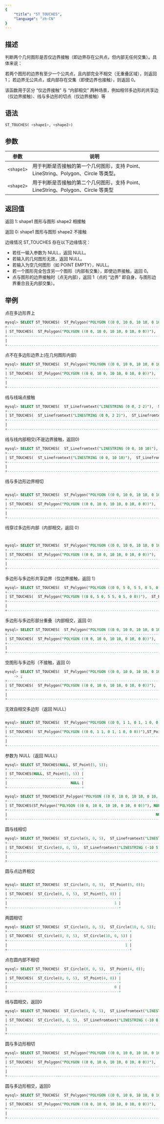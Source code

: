 ```yaml
---
{
    "title": "ST_TOUCHES",
    "language": "zh-CN"
}
---
```


<!-- 
Licensed to the Apache Software Foundation (ASF) under one
or more contributor license agreements.  See the NOTICE file
distributed with this work for additional information
regarding copyright ownership.  The ASF licenses this file
to you under the Apache License, Version 2.0 (the
"License"); you may not use this file except in compliance
with the License.  You may obtain a copy of the License at

  http://www.apache.org/licenses/LICENSE-2.0

Unless required by applicable law or agreed to in writing,
software distributed under the License is distributed on an
"AS IS" BASIS, WITHOUT WARRANTIES OR CONDITIONS OF ANY
KIND, either express or implied.  See the License for the
specific language governing permissions and limitations
under the License.
-->

## 描述

判断两个几何图形是否仅边界接触（即边界存在公共点，但内部无任何交集）。具体来说：

若两个图形的边界有至少一个公共点，且内部完全不相交（无重叠区域），则返回 1；
若边界无公共点，或内部存在交集（即使边界也接触），则返回 0。

该函数用于区分 “仅边界接触” 与 “内部相交” 两种场景，例如相邻多边形的共享边（仅边界接触）、线与多边形的切点（仅边界接触）等

## 语法

```sql
ST_TOUCHES( <shape1>, <shape2>)
```

## 参数

| 参数       | 说明                     |
|----------|------------------------|
| `<shape1>` | 用于判断是否接触的第一个几何图形，支持 Point、LineString、Polygon、Circle 等类型。 |
| `<shape2>` | 用于判断是否接触的第二个几何图形，支持 Point、LineString、Polygon、Circle 等类型 |

## 返回值

返回 1: shape1 图形与图形 shape2 相接触

返回 0: shape1 图形与图形 shape2 不接触

边缘情况
ST_TOUCHES 存在以下边缘情况：

- 若任一输入参数为 NULL，返回 NULL。
- 若输入的几何图形无效，返回 NULL。
- 若输入为空几何图形（如 POINT EMPTY），NULL。
- 若一个图形完全包含另一个图形（内部有交集），即使边界接触，返回 0。
- 点与图形的边界接触时（点无内部），返回 1（点的 “边界” 即自身，与图形边界重合且无内部交集）。

## 举例

点在多边形界上

```sql
mysql> SELECT ST_TOUCHES(  ST_Polygon("POLYGON ((0 0, 10 0, 10 10, 0 10, 0 0))"),  ST_Point(0, 5));
+--------------------------------------------------------------------------------------+
| ST_TOUCHES(  ST_Polygon("POLYGON ((0 0, 10 0, 10 10, 0 10, 0 0))"),  ST_Point(0, 5)) |
+--------------------------------------------------------------------------------------+
|                                                                                    1 |
+--------------------------------------------------------------------------------------+
```

点不在多边形边界上(在几何图形内部)

```sql
mysql> SELECT ST_TOUCHES(  ST_Polygon("POLYGON ((0 0, 10 0, 10 10, 0 10, 0 0))"),  ST_Point(5, 5));
+--------------------------------------------------------------------------------------+
| ST_TOUCHES(  ST_Polygon("POLYGON ((0 0, 10 0, 10 10, 0 10, 0 0))"),  ST_Point(5, 5)) |
+--------------------------------------------------------------------------------------+
|                                                                                    0 |
+--------------------------------------------------------------------------------------+
```


线与线端点接触

```sql
mysql> SELECT ST_TOUCHES(  ST_Linefromtext("LINESTRING (0 0, 2 2)"),  ST_Linefromtext("LINESTRING (2 2, 4 0)"));
+---------------------------------------------------------------------------------------------------+
| ST_TOUCHES(  ST_Linefromtext("LINESTRING (0 0, 2 2)"),  ST_Linefromtext("LINESTRING (2 2, 4 0)")) |
+---------------------------------------------------------------------------------------------------+
|                                                                                                 1 |
+---------------------------------------------------------------------------------------------------+
```

线与线内部相交(不是边界接触，返回0)

```sql
mysql> SELECT ST_TOUCHES(  ST_Linefromtext("LINESTRING (0 0, 10 10)"),  ST_Linefromtext("LINESTRING (0 10, 10 0)"));
+-------------------------------------------------------------------------------------------------------+
| ST_TOUCHES(  ST_Linefromtext("LINESTRING (0 0, 10 10)"),  ST_Linefromtext("LINESTRING (0 10, 10 0)")) |
+-------------------------------------------------------------------------------------------------------+
|                                                                                                     0 |
+-------------------------------------------------------------------------------------------------------+
```


线与多边形边界相切

```sql

mysql> SELECT ST_TOUCHES(  ST_Polygon("POLYGON ((0 0, 10 0, 10 10, 0 10, 0 0))"),  ST_Linefromtext("LINESTRING (10 5, 15 5)"));
+------------------------------------------------------------------------------------------------------------------+
| ST_TOUCHES(  ST_Polygon("POLYGON ((0 0, 10 0, 10 10, 0 10, 0 0))"),  ST_Linefromtext("LINESTRING (10 5, 15 5)")) |
+------------------------------------------------------------------------------------------------------------------+
|                                                                                                                1 |
+------------------------------------------------------------------------------------------------------------------+
```

线穿过多边形内部（内部相交，返回 0）

```sql


mysql> SELECT ST_TOUCHES(  ST_Polygon("POLYGON ((0 0, 10 0, 10 10, 0 10, 0 0))"),  ST_Linefromtext("LINESTRING (5 5, 15 5)"));
+-----------------------------------------------------------------------------------------------------------------+
| ST_TOUCHES(  ST_Polygon("POLYGON ((0 0, 10 0, 10 10, 0 10, 0 0))"),  ST_Linefromtext("LINESTRING (5 5, 15 5)")) |
+-----------------------------------------------------------------------------------------------------------------+
|                                                                                                               0 |
+-----------------------------------------------------------------------------------------------------------------+
```

多边形与多边形共享边界（仅边界接触，返回 1）

```sql
mysql> SELECT ST_TOUCHES(  ST_Polygon("POLYGON ((0 0, 5 0, 5 5, 0 5, 0 0))"),  ST_Polygon("POLYGON ((5 0, 10 0, 10 5, 5 5, 5 0))"));
+-----------------------------------------------------------------------------------------------------------------------+
| ST_TOUCHES(  ST_Polygon("POLYGON ((0 0, 5 0, 5 5, 0 5, 0 0))"),  ST_Polygon("POLYGON ((5 0, 10 0, 10 5, 5 5, 5 0))")) |
+-----------------------------------------------------------------------------------------------------------------------+
|                                                                                                                     1 |
+-----------------------------------------------------------------------------------------------------------------------+
```

多边形与多边形部分重叠（内部相交，返回 0）

```sql
mysql> SELECT ST_TOUCHES(  ST_Polygon("POLYGON ((0 0, 10 0, 10 10, 0 10, 0 0))"),  ST_Polygon("POLYGON ((5 5, 15 5, 15 15, 5 15, 5 5))"));
+-----------------------------------------------------------------------------------------------------------------------------+
| ST_TOUCHES(  ST_Polygon("POLYGON ((0 0, 10 0, 10 10, 0 10, 0 0))"),  ST_Polygon("POLYGON ((5 5, 15 5, 15 15, 5 15, 5 5))")) |
+-----------------------------------------------------------------------------------------------------------------------------+
|                                                                                                                           0 |
+-----------------------------------------------------------------------------------------------------------------------------+
```

空图形与多边形（不接触，返回 0）

```sql
mysql> SELECT ST_TOUCHES(  ST_Polygon("POLYGON ((0 0, 10 0, 10 10, 0 10, 0 0))"),  ST_GeometryFromText("POINT EMPTY"))
    -> ;
+----------------------------------------------------------------------------------------------------------+
| ST_TOUCHES(  ST_Polygon("POLYGON ((0 0, 10 0, 10 10, 0 10, 0 0))"),  ST_GeometryFromText("POINT EMPTY")) |
+----------------------------------------------------------------------------------------------------------+
|                                                                                                     NULL |
+----------------------------------------------------------------------------------------------------------+
```

无效自相交多边形（返回 NULL）

```sql

mysql> SELECT ST_TOUCHES(  ST_Polygon("POLYGON ((0 0, 1 1, 0 1, 1 0, 0 0))"),ST_Point(0.5, 0.5));
+------------------------------------------------------------------------------------+
| ST_TOUCHES(  ST_Polygon("POLYGON ((0 0, 1 1, 0 1, 1 0, 0 0))"),ST_Point(0.5, 0.5)) |
+------------------------------------------------------------------------------------+
|                                                                               NULL |
+------------------------------------------------------------------------------------+
```

参数为 NULL（返回 NULL）

```sql
mysql> SELECT ST_TOUCHES(NULL, ST_Point(5, 5));
+----------------------------------+
| ST_TOUCHES(NULL, ST_Point(5, 5)) |
+----------------------------------+
|                             NULL |
+----------------------------------+
```

```sql
mysql> SELECT ST_TOUCHES(ST_Polygon("POLYGON ((0 0, 10 0, 10 10, 0 10, 0 0))"), NULL);
+-------------------------------------------------------------------------+
| ST_TOUCHES(ST_Polygon("POLYGON ((0 0, 10 0, 10 10, 0 10, 0 0))"), NULL) |
+-------------------------------------------------------------------------+
|                                                                    NULL |
+-------------------------------------------------------------------------+
```


圆与线相切

```sql
mysql> SELECT ST_TOUCHES(  ST_Circle(0, 0, 5),  ST_Linefromtext("LINESTRING (-10 5, 10 5)"));
+--------------------------------------------------------------------------------+
| ST_TOUCHES(  ST_Circle(0, 0, 5),  ST_Linefromtext("LINESTRING (-10 5, 10 5)")) |
+--------------------------------------------------------------------------------+
|                                                                              1 |
+--------------------------------------------------------------------------------+
```

圆与点边界相交

```sql

mysql> SELECT ST_TOUCHES(  ST_Circle(0, 0, 5),  ST_Point(5, 0));
+---------------------------------------------------+
| ST_TOUCHES(  ST_Circle(0, 0, 5),  ST_Point(5, 0)) |
+---------------------------------------------------+
|                                                 1 |
+---------------------------------------------------+
```

两圆相切

```sql
mysql> SELECT ST_TOUCHES(  ST_Circle(0, 0, 5),  ST_Circle(10, 0, 5));
+--------------------------------------------------------+
| ST_TOUCHES(  ST_Circle(0, 0, 5),  ST_Circle(10, 0, 5)) |
+--------------------------------------------------------+
|                                                      1 |
+--------------------------------------------------------+
```

点在圆内部不相切

```sql
mysql> SELECT ST_TOUCHES(  ST_Circle(0, 0, 5),  ST_Point(4, 0));
+---------------------------------------------------+
| ST_TOUCHES(  ST_Circle(0, 0, 5),  ST_Point(4, 0)) |
+---------------------------------------------------+
|                                                 0 |
+---------------------------------------------------+
```

线与圆相交，返回0
```sql
mysql> SELECT ST_TOUCHES(  ST_Circle(0, 0, 5),  ST_Linefromtext("LINESTRING (-10 0, 10 0)"));
+--------------------------------------------------------------------------------+
| ST_TOUCHES(  ST_Circle(0, 0, 5),  ST_Linefromtext("LINESTRING (-10 0, 10 0)")) |
+--------------------------------------------------------------------------------+
|                                                                              0 |
+--------------------------------------------------------------------------------+
```

圆与多边形相切

```sql
mysql> SELECT ST_TOUCHES(  ST_Polygon("POLYGON ((0 0, 10 0, 10 10, 0 10, 0 0))"),  ST_Circle(15, 5, 5));
+-------------------------------------------------------------------------------------------+
| ST_TOUCHES(  ST_Polygon("POLYGON ((0 0, 10 0, 10 10, 0 10, 0 0))"),  ST_Circle(15, 5, 5)) |
+-------------------------------------------------------------------------------------------+
|                                                                                         1 |
+-------------------------------------------------------------------------------------------+
```

圆与多边形相交，返回0

```sql
mysql> SELECT ST_TOUCHES(  ST_Polygon("POLYGON ((0 0, 10 0, 10 10, 0 10, 0 0))"),  ST_Circle(8, 5, 3));
+------------------------------------------------------------------------------------------+
| ST_TOUCHES(  ST_Polygon("POLYGON ((0 0, 10 0, 10 10, 0 10, 0 0))"),  ST_Circle(8, 5, 3)) |
+------------------------------------------------------------------------------------------+
|                                                                                        0 |
+------------------------------------------------------------------------------------------+
```
